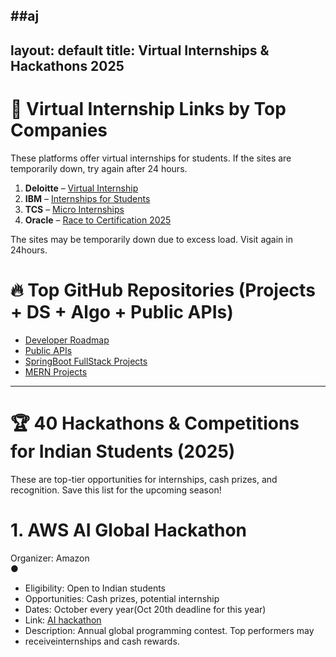 ##aj
---
layout: default
title: Virtual Internships & Hackathons 2025
---

# 🚀 Virtual Internship Links by Top Companies

These platforms offer virtual internships for students. If the sites are temporarily down, try again after 24 hours.

1. **Deloitte** – [Virtual Internship](https://www.deloitte.com/au/en/careers/students/virtual-internship.html)  
2. **IBM** – [Internships for Students](https://www.amazon.jobs/content/en/career-programs/university/internships-for-students)  
3. **TCS** – [Micro Internships](https://www.tata.com/careers/programs/tata-global-internships/micro-internships)  
4. **Oracle** – [Race to Certification 2025](https://education.oracle.com/race-to-certification-2025)

The sites may be temporarily down due to excess load. 
Visit again in 24hours. 

# 🔥 Top GitHub Repositories (Projects + DS + Algo + Public APIs)

- [Developer Roadmap](https://github.com/kamranahmedse/developer-roadmap)  
- [Public APIs](https://github.com/public-apis/public-apis)  
- [SpringBoot FullStack Projects](https://github.com/Urunov/SpringBoot-Projects-FullStack)  
- [MERN Projects](https://github.com/topics/mern-project)

---

# 🏆 40 Hackathons & Competitions for Indian Students (2025)

These are top-tier opportunities for internships, cash prizes, and recognition. Save this list for the upcoming season!
# 1. AWS AI Global Hackathon 
 Organizer: Amazon  
●  
- Eligibility: Open to Indian students 
- Opportunities: Cash prizes, potential internship 
- Dates: October every year(Oct 20th deadline for this year) 
- Link: [AI hackathon](https://aws-agent-hackathon.devpost.com/?ref_feature=challenge&ref_medium=discover&_gl=1*14d4yl1*_gcl_au*MjEyOTgzNTI3OC4xNzYwOTU0NDc1*_ga*MTUyOTk4MTc5NC4xNzYwOTU0NDc1*_ga_0YHJK3Y10M*czE3NjA5NTQ0NzUkbzEkZzEkdDE3NjA5NTQ2MjAkajU0JGwwJGgw)   
- Description: Annual global programming contest. Top performers may 
- receiveinternships and cash rewards.
